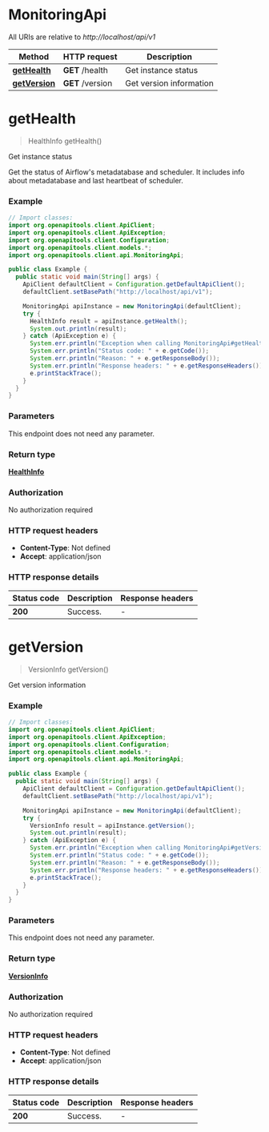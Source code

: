 # MonitoringApi

All URIs are relative to *http://localhost/api/v1*

Method | HTTP request | Description
------------- | ------------- | -------------
[**getHealth**](MonitoringApi.md#getHealth) | **GET** /health | Get instance status
[**getVersion**](MonitoringApi.md#getVersion) | **GET** /version | Get version information


<a name="getHealth"></a>
# **getHealth**
> HealthInfo getHealth()

Get instance status

Get the status of Airflow&#39;s metadatabase and scheduler. It includes info about metadatabase and last heartbeat of scheduler. 

### Example
```java
// Import classes:
import org.openapitools.client.ApiClient;
import org.openapitools.client.ApiException;
import org.openapitools.client.Configuration;
import org.openapitools.client.models.*;
import org.openapitools.client.api.MonitoringApi;

public class Example {
  public static void main(String[] args) {
    ApiClient defaultClient = Configuration.getDefaultApiClient();
    defaultClient.setBasePath("http://localhost/api/v1");

    MonitoringApi apiInstance = new MonitoringApi(defaultClient);
    try {
      HealthInfo result = apiInstance.getHealth();
      System.out.println(result);
    } catch (ApiException e) {
      System.err.println("Exception when calling MonitoringApi#getHealth");
      System.err.println("Status code: " + e.getCode());
      System.err.println("Reason: " + e.getResponseBody());
      System.err.println("Response headers: " + e.getResponseHeaders());
      e.printStackTrace();
    }
  }
}
```

### Parameters
This endpoint does not need any parameter.

### Return type

[**HealthInfo**](HealthInfo.md)

### Authorization

No authorization required

### HTTP request headers

 - **Content-Type**: Not defined
 - **Accept**: application/json

### HTTP response details
| Status code | Description | Response headers |
|-------------|-------------|------------------|
**200** | Success. |  -  |

<a name="getVersion"></a>
# **getVersion**
> VersionInfo getVersion()

Get version information

### Example
```java
// Import classes:
import org.openapitools.client.ApiClient;
import org.openapitools.client.ApiException;
import org.openapitools.client.Configuration;
import org.openapitools.client.models.*;
import org.openapitools.client.api.MonitoringApi;

public class Example {
  public static void main(String[] args) {
    ApiClient defaultClient = Configuration.getDefaultApiClient();
    defaultClient.setBasePath("http://localhost/api/v1");

    MonitoringApi apiInstance = new MonitoringApi(defaultClient);
    try {
      VersionInfo result = apiInstance.getVersion();
      System.out.println(result);
    } catch (ApiException e) {
      System.err.println("Exception when calling MonitoringApi#getVersion");
      System.err.println("Status code: " + e.getCode());
      System.err.println("Reason: " + e.getResponseBody());
      System.err.println("Response headers: " + e.getResponseHeaders());
      e.printStackTrace();
    }
  }
}
```

### Parameters
This endpoint does not need any parameter.

### Return type

[**VersionInfo**](VersionInfo.md)

### Authorization

No authorization required

### HTTP request headers

 - **Content-Type**: Not defined
 - **Accept**: application/json

### HTTP response details
| Status code | Description | Response headers |
|-------------|-------------|------------------|
**200** | Success. |  -  |

